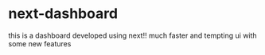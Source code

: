 # next-dashboard
this is a dashboard developed using next!!
much faster and tempting ui with some new features
